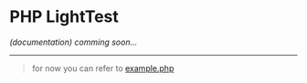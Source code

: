 # PHP LightTest

*(documentation) comming soon...*

---
> for now you can refer to [example.php](example.php)
